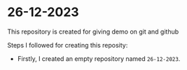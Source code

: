 # 26-12-2023

This repository is created for giving demo on git and github

Steps I followed for creating this reposity:

* Firstly, I created an empty repository named `26-12-2023`. 

